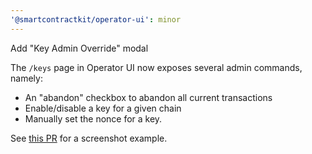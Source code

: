 ```yaml
---
'@smartcontractkit/operator-ui': minor
---
```


Add "Key Admin Override" modal

The `/keys` page in Operator UI now exposes several admin commands, namely:

- An "abandon" checkbox to abandon all current transactions
- Enable/disable a key for a given chain
- Manually set the nonce for a key.

See [this PR](https://github.com/smartcontractkit/chainlink/pull/7406) for a screenshot example.
